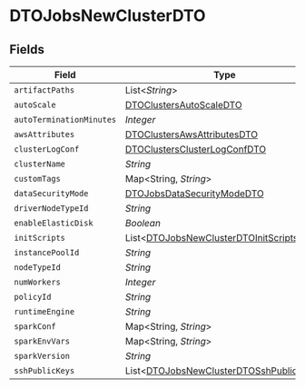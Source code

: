 # DTOJobsNewClusterDTO


## Fields

| Field                                                                                               | Type                                                                                                | Required                                                                                            | Description                                                                                         |
| --------------------------------------------------------------------------------------------------- | --------------------------------------------------------------------------------------------------- | --------------------------------------------------------------------------------------------------- | --------------------------------------------------------------------------------------------------- |
| `artifactPaths`                                                                                     | List<*String*>                                                                                      | :heavy_minus_sign:                                                                                  | N/A                                                                                                 |
| `autoScale`                                                                                         | [DTOClustersAutoScaleDTO](../../models/shared/DTOClustersAutoScaleDTO.md)                           | :heavy_minus_sign:                                                                                  | N/A                                                                                                 |
| `autoTerminationMinutes`                                                                            | *Integer*                                                                                           | :heavy_minus_sign:                                                                                  | N/A                                                                                                 |
| `awsAttributes`                                                                                     | [DTOClustersAwsAttributesDTO](../../models/shared/DTOClustersAwsAttributesDTO.md)                   | :heavy_minus_sign:                                                                                  | N/A                                                                                                 |
| `clusterLogConf`                                                                                    | [DTOClustersClusterLogConfDTO](../../models/shared/DTOClustersClusterLogConfDTO.md)                 | :heavy_minus_sign:                                                                                  | N/A                                                                                                 |
| `clusterName`                                                                                       | *String*                                                                                            | :heavy_minus_sign:                                                                                  | N/A                                                                                                 |
| `customTags`                                                                                        | Map<String, *String*>                                                                               | :heavy_minus_sign:                                                                                  | N/A                                                                                                 |
| `dataSecurityMode`                                                                                  | [DTOJobsDataSecurityModeDTO](../../models/shared/DTOJobsDataSecurityModeDTO.md)                     | :heavy_minus_sign:                                                                                  | N/A                                                                                                 |
| `driverNodeTypeId`                                                                                  | *String*                                                                                            | :heavy_minus_sign:                                                                                  | N/A                                                                                                 |
| `enableElasticDisk`                                                                                 | *Boolean*                                                                                           | :heavy_minus_sign:                                                                                  | N/A                                                                                                 |
| `initScripts`                                                                                       | List<[DTOJobsNewClusterDTOInitScripts](../../models/shared/DTOJobsNewClusterDTOInitScripts.md)>     | :heavy_minus_sign:                                                                                  | N/A                                                                                                 |
| `instancePoolId`                                                                                    | *String*                                                                                            | :heavy_minus_sign:                                                                                  | N/A                                                                                                 |
| `nodeTypeId`                                                                                        | *String*                                                                                            | :heavy_minus_sign:                                                                                  | N/A                                                                                                 |
| `numWorkers`                                                                                        | *Integer*                                                                                           | :heavy_minus_sign:                                                                                  | N/A                                                                                                 |
| `policyId`                                                                                          | *String*                                                                                            | :heavy_minus_sign:                                                                                  | N/A                                                                                                 |
| `runtimeEngine`                                                                                     | *String*                                                                                            | :heavy_minus_sign:                                                                                  | N/A                                                                                                 |
| `sparkConf`                                                                                         | Map<String, *String*>                                                                               | :heavy_minus_sign:                                                                                  | N/A                                                                                                 |
| `sparkEnvVars`                                                                                      | Map<String, *String*>                                                                               | :heavy_minus_sign:                                                                                  | N/A                                                                                                 |
| `sparkVersion`                                                                                      | *String*                                                                                            | :heavy_minus_sign:                                                                                  | N/A                                                                                                 |
| `sshPublicKeys`                                                                                     | List<[DTOJobsNewClusterDTOSshPublicKeys](../../models/shared/DTOJobsNewClusterDTOSshPublicKeys.md)> | :heavy_minus_sign:                                                                                  | N/A                                                                                                 |